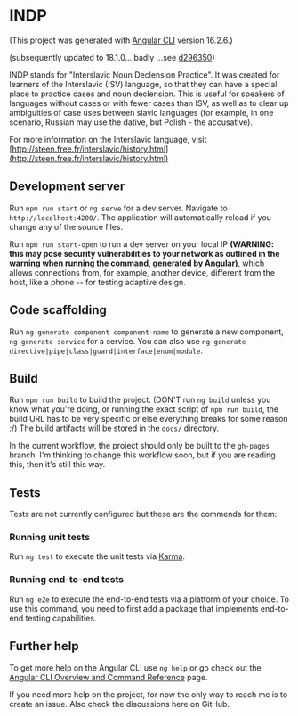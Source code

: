 # INDP

(This project was generated with [Angular CLI](https://github.com/angular/angular-cli) version 16.2.6.)

(subsequently updated to 18.1.0... badly ...see [d296350](https://github.com/amsuu/INDP/commit/d296350))

INDP stands for "Interslavic Noun Declension Practice". It was created for learners of the Interslavic (ISV) language, so that they can have a special place to practice cases and noun declension. This is useful for speakers of languages without cases or with fewer cases than ISV, as well as to clear up ambiguities of case uses between slavic languages (for example, in one scenario, Russian may use the dative, but Polish - the accusative).

For more information on the Interslavic language, visit [http://steen.free.fr/interslavic/history.html](http://steen.free.fr/interslavic/history.html)

## Development server

Run `npm run start` or `ng serve` for a dev server. Navigate to `http://localhost:4200/`. The application will automatically reload if you change any of the source files.

Run `npm run start-open` to run a dev server on your local IP **(WARNING: this may pose security vulnerabilities to your network as outlined in the warning when running the command, generated by Angular)**, which allows connections from, for example, another device, different from the host, like a phone -- for testing adaptive design.

## Code scaffolding

Run `ng generate component component-name` to generate a new component, `ng generate service` for a service. You can also use `ng generate directive|pipe|class|guard|interface|enum|module`.

## Build

Run `npm run build` to build the project. (DON'T run `ng build` unless you know what you're doing, or running the exact script of `npm run build`, the build URL has to be very specific or else everything breaks for some reason :/) The build artifacts will be stored in the `docs/` directory.

In the current workflow, the project should only be built to the `gh-pages` branch. I'm thinking to change this workflow soon, but if you are reading this, then it's still this way.


## Tests

Tests are not currently configured but these are the commends for them:

### Running unit tests

Run `ng test` to execute the unit tests via [Karma](https://karma-runner.github.io).

### Running end-to-end tests

Run `ng e2e` to execute the end-to-end tests via a platform of your choice. To use this command, you need to first add a package that implements end-to-end testing capabilities.


## Further help

To get more help on the Angular CLI use `ng help` or go check out the [Angular CLI Overview and Command Reference](https://angular.io/cli) page.

If you need more help on the project, for now the only way to reach me is to create an issue. Also check the discussions here on GitHub.
